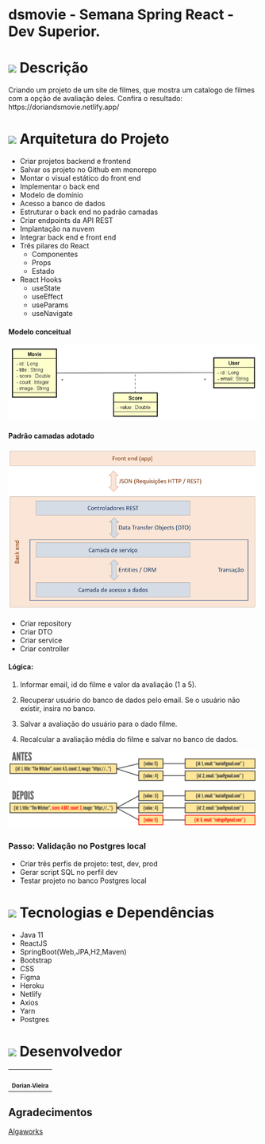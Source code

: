 # dsmovie - Semana Spring React - Dev Superior.

<h1 id="descricao">
	<img src="https://img.icons8.com/external-tal-revivo-color-tal-revivo/24/000000/external-readme-is-a-easy-to-build-a-developer-hub-that-adapts-to-the-user-logo-color-tal-revivo.png"/>
  Descrição
</h1>
Criando um projeto de um site de filmes, que mostra um catalogo de filmes com a opção de avaliação deles.
Confira o resultado:  https://doriandsmovie.netlify.app/

<h1 id="arquitetura">
<img src="https://img.icons8.com/office/30/000000/blueprint.png"/>
  Arquitetura do Projeto
</h1>


- Criar projetos backend e frontend
- Salvar os projeto no Github em monorepo
- Montar o visual estático do front end
- Implementar o back end
- Modelo de domínio
- Acesso a banco de dados
- Estruturar o back end no padrão camadas
- Criar endpoints da API REST
- Implantação na nuvem
- Integrar back end e front end
- Três pilares do React
  - Componentes
  - Props
  - Estado
- React Hooks
  - useState
  - useEffect
  - useParams
  - useNavigate
  
  
#### Modelo conceitual
![Image](https://raw.githubusercontent.com/devsuperior/bds-assets/main/sds/dsmovie-dominio.png "Modelo conceitual")

#### Padrão camadas adotado

![Image](https://github.com/devsuperior/bds-assets/raw/main/sds/padrao-camadas.png "Padrão camadas")
 
- Criar repository
- Criar DTO
- Criar service
- Criar controller

#### Lógica:

1) Informar email, id do filme e valor da avaliação (1 a 5).

2) Recuperar usuário do banco de dados pelo email. Se o usuário não existir, insira no banco.

3) Salvar a avaliação do usuário para o dado filme.

4) Recalcular a avaliação média do filme e salvar no banco de dados.

![Image](https://raw.githubusercontent.com/devsuperior/bds-assets/main/sds/dsmovie-objs.png "Padrão camadas")

### Passo: Validação no Postgres local

- Criar três perfis de projeto: test, dev, prod
- Gerar script SQL no perfil dev
- Testar projeto no banco Postgres local


<h1 id="tecnologias-dependencias">
<img height="30" src="https://img.icons8.com/fluency/50/000000/administrative-tools.png"/>
	Tecnologias e Dependências
</h1>

<a name = "tech_stack"></a>

- Java 11
- ReactJS
- SpringBoot(Web,JPA,H2,Maven)
- Bootstrap
- CSS
- Figma
- Heroku
- Netlify
- Axios
- Yarn
- Postgres

<h1 id="desenvolvedor">
<img height="30" src="https://img.icons8.com/color/48/000000/devpost.png"/>
  Desenvolvedor
</h1>

<table align="center">
     <td align="center"><a href="https://github.com/oneyottabyte"><img style="border-radius: 50%;" src="https://avatars.githubusercontent.com/oneyottabyte" width="100px;" alt=""/><br /><sub><b>Dorian Vieira</b></sub></a><br /><a href="https://github.com/oneyottabyte" title="Dorian Vieira"></a></td>
</table>

## Agradecimentos
[Algaworks](https://www.algaworks.com/)

